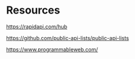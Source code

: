 # Resources

<https://rapidapi.com/hub>

<https://github.com/public-api-lists/public-api-lists>

<https://www.programmableweb.com/>
